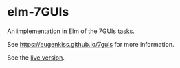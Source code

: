 # elm-7GUIs

An implementation in Elm of the 7GUIs tasks.

See https://eugenkiss.github.io/7guis for more information.

See the [live version](https://joakin.github.io/elm-7guis).
